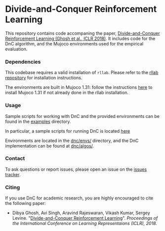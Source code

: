 # Divide-and-Conquer Reinforcement Learning

This repository contains code accompaning the paper, [Divide-and-Conquer Reinforcement Learning (Ghosh et al., ICLR 2018)](https://arxiv.org/abs/1711.09874). It includes code for the DnC algorithm, and the Mujoco environments used for the empirical evaluation.

### Dependencies
This codebase requires a valid installation of `rllab`. Please refer to the [rllab repository](https://github.com/rll/rllab) for installation instructions.

The environments are built in Mujoco 1.31: follow the instructions [here](https://github.com/openai/mujoco-py/tree/0.5) to install Mujoco 1.31 if not already done in the rllab installation.

### Usage

Sample scripts for working with DnC and the provided environments can be found in the [examples](examples/) directory.

In particular, a sample scripts for running DnC is located [here](examples/dnc_pick.py)

Environments are located in the [dnc/envs/](dnc/envs/) directory, and the DnC implementation can be found at [dnc/algos/](dnc/algos).

### Contact
To ask questions or report issues, please open an issue on the [issues tracker](https://github.com/dibyaghosh/dnc/issues).

### Citing 

If you use DnC for academic research, you are highly encouraged to cite the following paper:

- Dibya Ghosh, Avi Singh, Aravind Rajeswaran, Vikash Kumar, Sergey Levine. "[Divide-and-Conquer Reinforcement Learning](https://arxiv.org/abs/1711.09874)". _Proceedings of the International Conference on Learning Representaions (ICLR), 2018._
